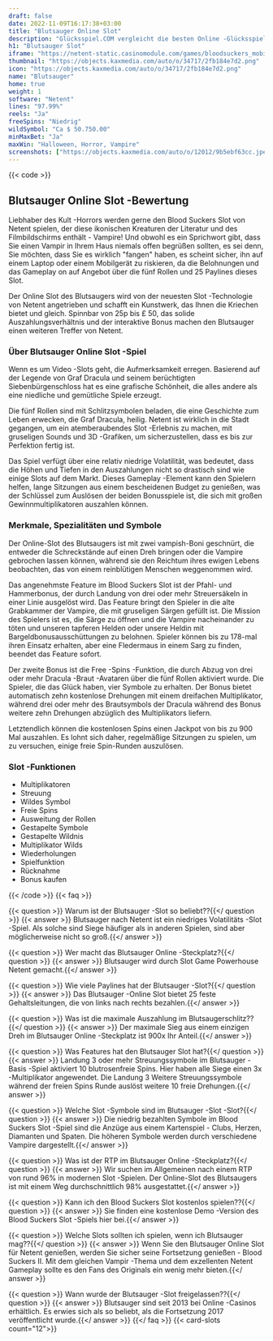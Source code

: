 ```yaml
---
draft: false
date: 2022-11-09T16:17:38+03:00
title: "Blutsauger Online Slot"
description: "Glücksspiel.COM vergleicht die besten Online -Glücksspiel -Sites und -spiele der Kanada.  Unabhängige Produktbewertungen und exklusive Anmeldeangebote. Jetzt spielen!"
h1: "Blutsauger Slot"
iframe: "https://netent-static.casinomodule.com/games/bloodsuckers_mobile_html/?launchType=iframe&iframeSandbox=allow-scripts%20allow-popups%20allow-popups-to-escape-sandbox%20allow-top-navigation%20allow-top-navigation-by-user-activation%20allow-same-origin%20allow-forms%20allow-pointer-lock&applicationType=browser&gameId=bloodsuckers_not_mobile&showHomeButton=false&gameLocation=games%2Fbloodsuckers_mobile_html%2F&preBuiltGameRulesSupported=true&server=https%3A%2F%2Fnetent-game.casinomodule.com%2F&lang=en&sessId=DEMO-2264124953-EUR&operatorId=netent&statisticEndpointURL=https://gcs-prod.casinomodule.com/gcs/v1/reportData&logsId=0e8db77c-42d2-4ee3-870c-cc4f031f67da&loadStarted=1666026707621&giOperatorConfig=%7B%22staticServer%22%3A%22https%3A%2F%2Fnetent-static.casinomodule.com%2F%22%2C%22targetElement%22%3A%22netentgame%22%2C%22launchType%22%3A%22iframe%22%2C%22iframeSandbox%22%3A%22allow-scripts%20allow-popups%20allow-popups-to-escape-sandbox%20allow-top-navigation%20allow-top-navigation-by-user-activation%20allow-same-origin%20allow-forms%20allow-pointer-lock%22%2C%22applicationType%22%3A%22browser%22%2C%22gameId%22%3A%22bloodsuckers_not_mobile%22%2C%22showHomeButton%22%3Afalse%2C%22gameLocation%22%3A%22games%2Fbloodsuckers_mobile_html%2F%22%2C%22preBuiltGameRulesSupported%22%3Atrue%2C%22server%22%3A%22https%3A%2F%2Fnetent-game.casinomodule.com%2F%22%2C%22lang%22%3A%22en%22%2C%22sessId%22%3A%22DEMO-2264124953XXXX%22%2C%22operatorId%22%3A%22netent%22%7D&casinourl=https://www.google.com&loadSeqNo=0"
thumbnail: "https://objects.kaxmedia.com/auto/o/34717/2fb184e7d2.png"
icon: "https://objects.kaxmedia.com/auto/o/34717/2fb184e7d2.png"
name: "Blutsauger"
home: true
weight: 1
software: "Netent"
lines: "97.99%"
reels: "Ja"
freeSpins: "Niedrig"
wildSymbol: "Ca $ 50.750.00"
minMaxBet: "Ja"
maxWin: "Halloween, Horror, Vampire"
screenshots: ["https://objects.kaxmedia.com/auto/o/12012/9b5ebf63cc.jpeg"]
---
```


{{< code >}}<h2>Blutsauger Online Slot -Bewertung</h2><p>Liebhaber des Kult -Horrors werden gerne den Blood Suckers Slot von Netent spielen, der diese ikonischen Kreaturen der Literatur und des Filmbildschirms enthält - Vampire! Und obwohl es ein Sprichwort gibt, dass Sie einen Vampir in Ihrem Haus niemals offen begrüßen sollten, es sei denn, Sie möchten, dass Sie es wirklich "fangen" haben, es scheint sicher, ihn auf einem Laptop oder einem Mobilgerät zu riskieren, da die Belohnungen und das Gameplay on auf Angebot über die fünf Rollen und 25 Paylines dieses Slot.</p><p>Der Online Slot des Blutsaugers wird von der neuesten Slot -Technologie von Netent angetrieben und schafft ein Kunstwerk, das Ihnen die Kriechen bietet und gleich. Spinnbar von 25p bis £ 50, das solide Auszahlungsverhältnis und der interaktive Bonus machen den Blutsauger einen weiteren Treffer von Netent.</p><h3>Über Blutsauger Online Slot -Spiel</h3><p>Wenn es um Video -Slots geht, die Aufmerksamkeit erregen. Basierend auf der Legende von Graf Dracula und seinem berüchtigten Siebenbürgenschloss hat es eine grafische Schönheit, die alles andere als eine niedliche und gemütliche Spiele erzeugt.</p><p>Die fünf Rollen sind mit Schlitzsymbolen beladen, die eine Geschichte zum Leben erwecken, die Graf Dracula, heilig. Netent ist wirklich in die Stadt gegangen, um ein atemberaubendes Slot -Erlebnis zu machen, mit gruseligen Sounds und 3D -Grafiken, um sicherzustellen, dass es bis zur Perfektion fertig ist.</p><p>Das Spiel verfügt über eine relativ niedrige Volatilität, was bedeutet, dass die Höhen und Tiefen in den Auszahlungen nicht so drastisch sind wie einige Slots auf dem Markt. Dieses Gameplay -Element kann den Spielern helfen, lange Sitzungen aus einem bescheidenen Budget zu genießen, was der Schlüssel zum Auslösen der beiden Bonusspiele ist, die sich mit großen Gewinnmultiplikatoren auszahlen können.</p><h3>Merkmale, Spezialitäten und Symbole</h3><p>Der Online-Slot des Blutsaugers ist mit zwei vampish-Boni geschnürt, die entweder die Schreckstände auf einen Dreh bringen oder die Vampire gebrochen lassen können, während sie den Reichtum ihres ewigen Lebens beobachten, das von einem reinblütigen Menschen weggenommen wird.</p><p>Das angenehmste Feature im Blood Suckers Slot ist der Pfahl- und Hammerbonus, der durch Landung von drei oder mehr Streuersäkeln in einer Linie ausgelöst wird. Das Feature bringt den Spieler in die alte Grabkammer der Vampire, die mit gruseligen Särgen gefüllt ist. Die Mission des Spielers ist es, die Särge zu öffnen und die Vampire nacheinander zu töten und unseren tapferen Helden oder unsere Heldin mit Bargeldbonusausschüttungen zu belohnen. Spieler können bis zu 178-mal ihren Einsatz erhalten, aber eine Fledermaus in einem Sarg zu finden, beendet das Feature sofort.</p><p>Der zweite Bonus ist die Free -Spins -Funktion, die durch Abzug von drei oder mehr Dracula -Braut -Avataren über die fünf Rollen aktiviert wurde. Die Spieler, die das Glück haben, vier Symbole zu erhalten. Der Bonus bietet automatisch zehn kostenlose Drehungen mit einem dreifachen Multiplikator, während drei oder mehr des Brautsymbols der Dracula während des Bonus weitere zehn Drehungen abzüglich des Multiplikators liefern.</p><p>Letztendlich können die kostenlosen Spins einen Jackpot von bis zu 900 Mal auszahlen. Es lohnt sich daher, regelmäßige Sitzungen zu spielen, um zu versuchen, einige freie Spin-Runden auszulösen.</p><h3>
Slot -Funktionen</h3><ul>
<li></span>
Multiplikatoren</li>
<li></span>
Streuung</li>
<li></span>
Wildes Symbol</li>
<li></span>
Freie Spins</li>
<li></span>
Ausweitung der Rollen</li>
<li></span>
Gestapelte Symbole</li>
<li></span>
Gestapelte Wildnis</li>
<li></span>
Multiplikator Wilds</li>
<li></span>
Wiederholungen</li>
<li></span>
Spielfunktion</li>
<li></span>
Rücknahme</li>
<li></span>
Bonus kaufen</li></ul>
{{< /code >}}
{{< faq >}}

{{< question >}} Warum ist der Blutsauger -Slot so beliebt??{{</ question >}}
{{< answer >}} Blutsauger nach Netent ist ein niedriges Volatilitäts -Slot -Spiel. Als solche sind Siege häufiger als in anderen Spielen, sind aber möglicherweise nicht so groß.{{</ answer >}}

{{< question >}} Wer macht das Blutsauger Online -Steckplatz?{{</ question >}}
{{< answer >}} Blutsauger wird durch Slot Game Powerhouse Netent gemacht.{{</ answer >}}

{{< question >}} Wie viele Paylines hat der Blutsauger -Slot?{{</ question >}}
{{< answer >}} Das Blutsauger -Online Slot bietet 25 feste Gehaltsleitungen, die von links nach rechts bezahlen.{{</ answer >}}

{{< question >}} Was ist die maximale Auszahlung im Blutsaugerschlitz??{{</ question >}}
{{< answer >}} Der maximale Sieg aus einem einzigen Dreh im Blutsauger Online -Steckplatz ist 900x Ihr Anteil.{{</ answer >}}

{{< question >}} Was Features hat den Blutsauger Slot hat?{{</ question >}}
{{< answer >}} Landung 3 oder mehr Streuungssymbole im Blutsauger -Basis -Spiel aktiviert 10 blutrosenfreie Spins. Hier haben alle Siege einen 3x -Multiplikator angewendet. Die Landung 3 Weitere Streuungssymbole während der freien Spins Runde auslöst weitere 10 freie Drehungen.{{</ answer >}}

{{< question >}} Welche Slot -Symbole sind im Blutsauger -Slot -Slot?{{</ question >}}
{{< answer >}} Die niedrig bezahlten Symbole im Blood Suckers Slot -Spiel sind die Anzüge aus einem Kartenspiel - Clubs, Herzen, Diamanten und Spaten. Die höheren Symbole werden durch verschiedene Vampire dargestellt.{{</ answer >}}

{{< question >}} Was ist der RTP im Blutsauger Online -Steckplatz?{{</ question >}}
{{< answer >}} Wir suchen im Allgemeinen nach einem RTP von rund 96% in modernen Slot -Spielen. Der Online-Slot des Blutsaugers ist mit einem Weg durchschnittlich 98% ausgestattet.{{</ answer >}}

{{< question >}} Kann ich den Blood Suckers Slot kostenlos spielen??{{</ question >}}
{{< answer >}} Sie finden eine kostenlose Demo -Version des Blood Suckers Slot -Spiels hier bei.{{</ answer >}}

{{< question >}} Welche Slots sollten ich spielen, wenn ich Blutsauger mag??{{</ question >}}
{{< answer >}} Wenn Sie den Blutsauger Online Slot für Netent genießen, werden Sie sicher seine Fortsetzung genießen - Blood Suckers II. Mit dem gleichen Vampir -Thema und dem exzellenten Netent Gameplay sollte es den Fans des Originals ein wenig mehr bieten.{{</ answer >}}

{{< question >}} Wann wurde der Blutsauger -Slot freigelassen??{{</ question >}}
{{< answer >}} Blutsauger sind seit 2013 bei Online -Casinos erhältlich. Es erwies sich als so beliebt, als die Fortsetzung 2017 veröffentlicht wurde.{{</ answer >}}
{{</ faq >}}
{{< card-slots count="12">}}